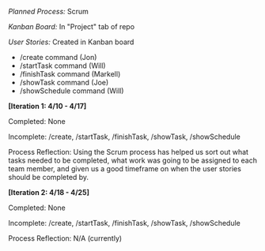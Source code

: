 *Planned Process:* Scrum

*Kanban Board:* In "Project" tab of repo

*User Stories:* Created in Kanban board
  - /create command (Jon)
  - /startTask command (Will)
  - /finishTask command (Markell)
  - /showTask command (Joe)
  - /showSchedule command (Will)

**[Iteration 1: 4/10 - 4/17]**

  Completed: None

  Incomplete: /create, /startTask, /finishTask, /showTask, /showSchedule
  
  Process Reflection: Using the  Scrum process has helped us sort out what tasks needed to be completed, what work was going to be assigned to each team member, and given us a good timeframe on when the user stories should be completed by.

**[Iteration 2: 4/18 - 4/25]**

  Completed: None

  Incomplete: /create, /startTask, /finishTask, /showTask, /showSchedule

  Process Reflection: N/A (currently)
